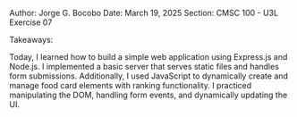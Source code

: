 Author: Jorge G. Bocobo
Date: March 19, 2025
Section: CMSC 100 - U3L
Exercise 07

Takeaways:

Today, I learned how to build a simple web application using Express.js and Node.js. I implemented a basic server that serves static files and handles form submissions. Additionally, I used JavaScript to dynamically create and manage food card elements with ranking functionality. I practiced manipulating the DOM, handling form events, and dynamically updating the UI.